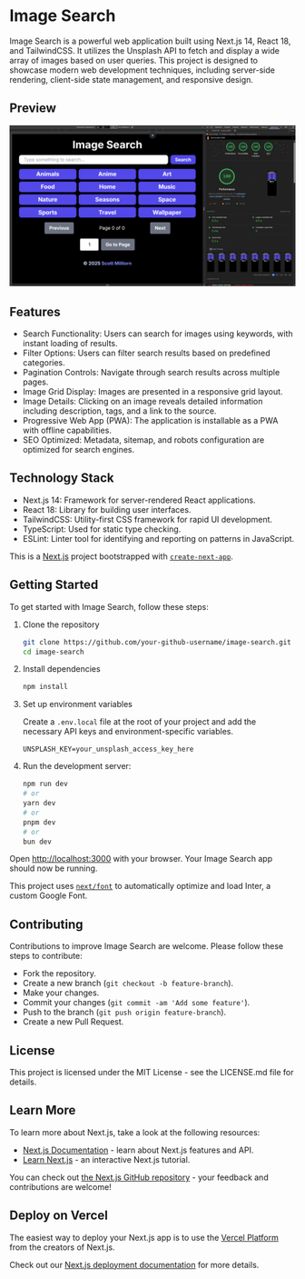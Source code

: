 # Image Search

Image Search is a powerful web application built using Next.js 14, React 18, and TailwindCSS. It utilizes the Unsplash API to fetch and display a wide array of images based on user queries. This project is designed to showcase modern web development techniques, including server-side rendering, client-side state management, and responsive design.

## Preview

![Lighthouse Score](./public/lighthouse_score.png)

## Features

- Search Functionality: Users can search for images using keywords, with instant loading of results.
- Filter Options: Users can filter search results based on predefined categories.
- Pagination Controls: Navigate through search results across multiple pages.
- Image Grid Display: Images are presented in a responsive grid layout.
- Image Details: Clicking on an image reveals detailed information including description, tags, and a link to the source.
- Progressive Web App (PWA): The application is installable as a PWA with offline capabilities.
- SEO Optimized: Metadata, sitemap, and robots configuration are optimized for search engines.

## Technology Stack

- Next.js 14: Framework for server-rendered React applications.
- React 18: Library for building user interfaces.
- TailwindCSS: Utility-first CSS framework for rapid UI development.
- TypeScript: Used for static type checking.
- ESLint: Linter tool for identifying and reporting on patterns in JavaScript.

This is a [Next.js](https://nextjs.org/) project bootstrapped with [`create-next-app`](https://github.com/vercel/next.js/tree/canary/packages/create-next-app).

## Getting Started

To get started with Image Search, follow these steps:

1. Clone the repository

   ```bash
   git clone https://github.com/your-github-username/image-search.git
   cd image-search
   ```

1. Install dependencies

   ```bash
   npm install
   ```

1. Set up environment variables

   Create a `.env.local` file at the root of your project and add the necessary API keys and environment-specific variables.

   ```env
   UNSPLASH_KEY=your_unsplash_access_key_here
   ```

1. Run the development server:

   ```bash
   npm run dev
   # or
   yarn dev
   # or
   pnpm dev
   # or
   bun dev
   ```

Open [http://localhost:3000](http://localhost:3000) with your browser. Your Image Search app should now be running.

This project uses [`next/font`](https://nextjs.org/docs/basic-features/font-optimization) to automatically optimize and load Inter, a custom Google Font.

## Contributing

Contributions to improve Image Search are welcome. Please follow these steps to contribute:

- Fork the repository.
- Create a new branch (`git checkout -b feature-branch`).
- Make your changes.
- Commit your changes (`git commit -am 'Add some feature'`).
- Push to the branch (`git push origin feature-branch`).
- Create a new Pull Request.

## License

This project is licensed under the MIT License - see the LICENSE.md file for details.

## Learn More

To learn more about Next.js, take a look at the following resources:

- [Next.js Documentation](https://nextjs.org/docs) - learn about Next.js features and API.
- [Learn Next.js](https://nextjs.org/learn) - an interactive Next.js tutorial.

You can check out [the Next.js GitHub repository](https://github.com/vercel/next.js/) - your feedback and contributions are welcome!

## Deploy on Vercel

The easiest way to deploy your Next.js app is to use the [Vercel Platform](https://vercel.com/new?utm_medium=default-template&filter=next.js&utm_source=create-next-app&utm_campaign=create-next-app-readme) from the creators of Next.js.

Check out our [Next.js deployment documentation](https://nextjs.org/docs/deployment) for more details.

